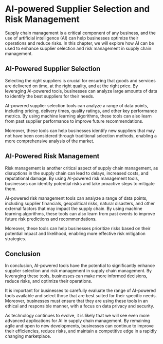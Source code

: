 # AI-powered Supplier Selection and Risk Management

Supply chain management is a critical component of any business, and the use of artificial intelligence (AI) can help businesses optimize their operations and reduce risks. In this chapter, we will explore how AI can be used to enhance supplier selection and risk management in supply chain management.

AI-Powered Supplier Selection
-----------------------------

Selecting the right suppliers is crucial for ensuring that goods and services are delivered on time, at the right quality, and at the right price. By leveraging AI-powered tools, businesses can analyze large amounts of data to identify the best suppliers for their needs.

AI-powered supplier selection tools can analyze a range of data points, including pricing, delivery times, quality ratings, and other key performance metrics. By using machine learning algorithms, these tools can also learn from past supplier performance to improve future recommendations.

Moreover, these tools can help businesses identify new suppliers that may not have been considered through traditional selection methods, enabling a more comprehensive analysis of the market.

AI-Powered Risk Management
--------------------------

Risk management is another critical aspect of supply chain management, as disruptions in the supply chain can lead to delays, increased costs, and reputational damage. By using AI-powered risk management tools, businesses can identify potential risks and take proactive steps to mitigate them.

AI-powered risk management tools can analyze a range of data points, including supplier financials, geopolitical risks, natural disasters, and other external factors that may impact the supply chain. By using machine learning algorithms, these tools can also learn from past events to improve future risk predictions and recommendations.

Moreover, these tools can help businesses prioritize risks based on their potential impact and likelihood, enabling more effective risk mitigation strategies.

Conclusion
----------

In conclusion, AI-powered tools have the potential to significantly enhance supplier selection and risk management in supply chain management. By leveraging these tools, businesses can make more informed decisions, reduce risks, and optimize their operations.

It is important for businesses to carefully evaluate the range of AI-powered tools available and select those that are best suited for their specific needs. Moreover, businesses must ensure that they are using these tools in an ethical and responsible manner, with a focus on data privacy and security.

As technology continues to evolve, it is likely that we will see even more advanced applications for AI in supply chain management. By remaining agile and open to new developments, businesses can continue to improve their efficiencies, reduce risks, and maintain a competitive edge in a rapidly changing marketplace.
